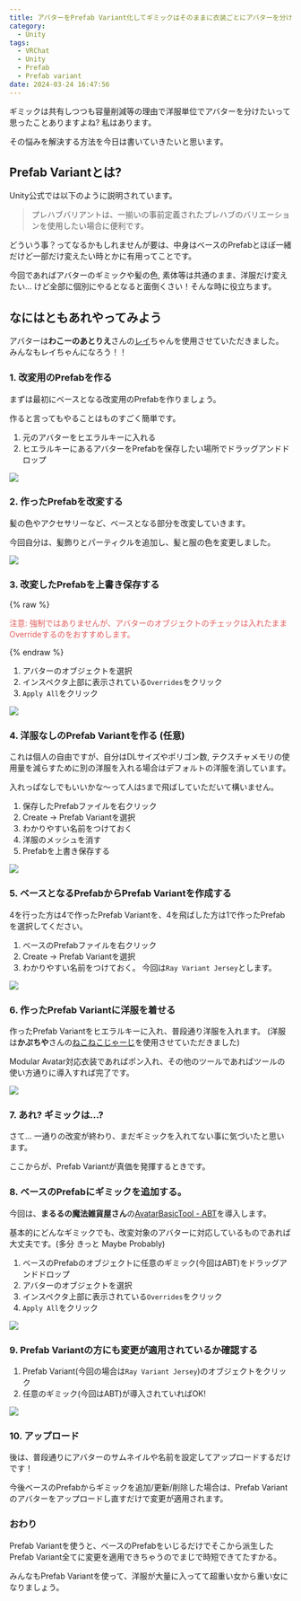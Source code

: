 ```yaml
---
title: アバターをPrefab Variant化してギミックはそのままに衣装ごとにアバターを分ける
category:
  - Unity
tags:
  - VRChat
  - Unity
  - Prefab
  - Prefab variant
date: 2024-03-24 16:47:56
---
```


ギミックは共有しつつも容量削減等の理由で洋服単位でアバターを分けたいって思ったことありますよね? 私はあります。

その悩みを解決する方法を今日は書いていきたいと思います。

## Prefab Variantとは?

Unity公式では以下のように説明されています。

> プレハブバリアントは、一揃いの事前定義されたプレハブのバリエーションを使用したい場合に便利です。

どういう事？ってなるかもしれませんが要は、中身はベースのPrefabとほぼ一緒だけど一部だけ変えたい時とかに有用ってことです。

今回であればアバターのギミックや髪の色, 素体等は共通のまま、洋服だけ変えたい... けど全部に個別にやるとなると面倒くさい！そんな時に役立ちます。

## なにはともあれやってみよう

アバターは**わこーのあとりえ**さんの[レイ](https://booth.pm/ja/items/4360868)ちゃんを使用させていただきました。 みんなもレイちゃんになろう！！

### 1. 改変用のPrefabを作る

まずは最初にベースとなる改変用のPrefabを作りましょう。 

作ると言ってもやることはものすごく簡単です。

1. 元のアバターをヒエラルキーに入れる
2. ヒエラルキーにあるアバターをPrefabを保存したい場所でドラッグアンドドロップ

<img style=" display: inline-block" src="/images/posts/2024/03/create-prefab.gif">


### 2. 作ったPrefabを改変する

髪の色やアクセサリーなど、ベースとなる部分を改変していきます。

今回自分は、髪飾りとパーティクルを追加し、髪と服の色を変更しました。

<img style=" display: inline-block" src="/images/posts/2024/03/ray-after-edit.png">


### 3. 改変したPrefabを上書き保存する

{% raw %}
<p style="color: #e35c5c">注意: 強制ではありませんが、アバターのオブジェクトのチェックは入れたままOverrideするのをおすすめします。</p>
{% endraw %}

1. アバターのオブジェクトを選択
2. インスペクタ上部に表示されている`Overrides`をクリック
3. `Apply All`をクリック

<img style=" display: inline-block" src="/images/posts/2024/03/override-base-prefab-1.gif">

### 4. 洋服なしのPrefab Variantを作る (任意)

これは個人の自由ですが、自分はDLサイズやポリゴン数, テクスチャメモリの使用量を減らすために別の洋服を入れる場合はデフォルトの洋服を消しています。

入れっぱなしでもいいかな～って人は`5`まで飛ばしていただいて構いません。

1. 保存したPrefabファイルを右クリック
2. Create -> Prefab Variantを選択
3. わかりやすい名前をつけておく
4. 洋服のメッシュを消す
5. Prefabを上書き保存する

<img style=" display: inline-block" src="/images/posts/2024/03/create-variant-with-no-clothe.gif">

### 5. ベースとなるPrefabからPrefab Variantを作成する

4を行った方は4で作ったPrefab Variantを、4を飛ばした方は1で作ったPrefabを選択してください。

1. ベースのPrefabファイルを右クリック
2. Create -> Prefab Variantを選択
3. わかりやすい名前をつけておく。 今回は`Ray Variant Jersey`とします。

<img style=" display: inline-block" src="/images/posts/2024/03/create-variant-for-new-clothe.gif">

### 6. 作ったPrefab Variantに洋服を着せる

作ったPrefab Variantをヒエラルキーに入れ、普段通り洋服を入れます。 (洋服は**かぷちや**さんの[ねこねこじゃーじ](https://capettiya.booth.pm/items/4782886)を使用させていただきました)

Modular Avatar対応衣装であればポン入れ、その他のツールであればツールの使い方通りに導入すれば完了です。

<img style=" display: inline-block" src="/images/posts/2024/03/ray-after-edit-2.png">

### 7. あれ? ギミックは...?

さて... 一通りの改変が終わり、まだギミックを入れてない事に気づいたと思います。

ここからが、Prefab Variantが真価を発揮するときです。

### 8. ベースのPrefabにギミックを追加する。

今回は、**まるるの魔法雑貨屋さん**の[AvatarBasicTool - ABT](https://booth.pm/ja/items/5001784)を導入します。

基本的にどんなギミックでも、改変対象のアバターに対応しているものであれば大丈夫です。(多分 きっと Maybe Probably)

1. ベースのPrefabのオブジェクトに任意のギミック(今回はABT)をドラッグアンドドロップ
2. アバターのオブジェクトを選択
3. インスペクタ上部に表示されている`Overrides`をクリック
4. `Apply All`をクリック

<img style=" display: inline-block" src="/images/posts/2024/03/add-gimmick-to-base-prefab.gif">

### 9. Prefab Variantの方にも変更が適用されているか確認する

1. Prefab Variant(今回の場合は`Ray Variant Jersey`)のオブジェクトをクリック
2. 任意のギミック(今回はABT)が導入されていればOK!

<img style=" display: inline-block" src="/images/posts/2024/03/add-gimmick-confirm.gif">

### 10. アップロード

後は、普段通りにアバターのサムネイルや名前を設定してアップロードするだけです！

今後ベースのPrefabからギミックを追加/更新/削除した場合は、Prefab Variantのアバターをアップロードし直すだけで変更が適用されます。

### おわり

Prefab Variantを使うと、ベースのPrefabをいじるだけでそこから派生したPrefab Variant全てに変更を適用できちゃうのでまじで時短できてたすかる。

みんなもPrefab Variantを使って、洋服が大量に入ってて超重い女から重い女になりましょう。
